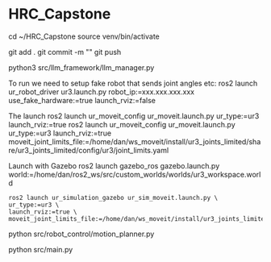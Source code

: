 # HRC_Capstone

cd ~/HRC_Capstone
source venv/bin/activate



git add .
git commit -m ""
git push

python3 src/llm_framework/llm_manager.py 



To run we need to setup fake robot that sends joint angles etc: 
    ros2 launch ur_robot_driver ur3.launch.py robot_ip:=xxx.xxx.xxx.xxx use_fake_hardware:=true launch_rviz:=false 

The launch 
    ros2 launch ur_moveit_config ur_moveit.launch.py ur_type:=ur3 launch_rviz:=true 
    ros2 launch ur_moveit_config ur_moveit.launch.py ur_type:=ur3 launch_rviz:=true moveit_joint_limits_file:=/home/dan/ws_moveit/install/ur3_joints_limited/share/ur3_joints_limited/config/ur3/joint_limits.yaml

Launch with Gazebo
    ros2 launch gazebo_ros gazebo.launch.py world:=/home/dan/ros2_ws/src/custom_worlds/worlds/ur3_workspace.world
    
    ros2 launch ur_simulation_gazebo ur_sim_moveit.launch.py \
    ur_type:=ur3 \
    launch_rviz:=true \
    moveit_joint_limits_file:=/home/dan/ws_moveit/install/ur3_joints_limited/share/ur3_joints_limited/config/ur3/joint_limits.yaml



python src/robot_control/motion_planner.py


python src/main.py
